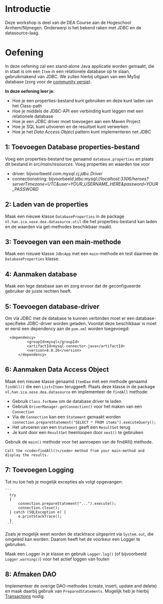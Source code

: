# Introductie
Deze workshop is deel van de DEA Course aan de Hogeschool Arnhem/Nijmegen. 
Onderwerp is het bekend raken met JDBC en de datasource-laag.

# Oefening

In deze oefening zal een stand-alone Java applicatie worden gemaakt, die in staat is om
een `Item` in een relationele database op te slaan, gebruikmakend van JDBC.
We zullen hierbij uitgaan van een MySql database (zorg voor de [community versie](https://dev.mysql.com/downloads/)).

**In deze oefening leer je:**

* Hoe je een properties-bestand kunt gebruiken en deze kunt laden van het Class-path
* Hoe je middels de JDBC-API een verbinding kunt leggen met een relationele database
* Hoe je een JDBC driver moet toevoegen aan een Maven Project
* Hoe je SQL kunt uitvoeren en de resultset kunt verwerken
* Hoe je het *Data Access Object* pattern kunt implementeren net JDBC

## 1: Toevoegen Database properties-bestand
Voeg een properties-bestand toe genaamd `database.properties` en plaats dit bestand in *src/main/resources*.
Voeg properties en waarden toe voor
* driver: bijvoorbeeld *com.mysql.cj.jdbc.Driver*
* connectionstring: bijvoorbeeld *jdbc:mysql://localhost:3306/heroes?serverTimezone=UTC&user=YOUR_USERNAME_HERE&password=YOUR_PASSWORD*

## 2: Laden van de properties
Maak een nieuwe klasse `DatabaseProperties` in de package `nl.han.ica.oose.dea.datasource.util` die 
het properties-bestand kan laden en de waarden via get-methodes beschikbaar maakt.

## 3: Toevoegen van een main-methode
Maak een nieuwe klasse `JdbcApp` met een `main`-methode en test daarmee de `DatabaseProperties` klasse.

## 4: Aanmaken database
Maak een lege database aan en zorg ervoor dat de geconfigueerde gebruiker de juiste rechten heeft.

## 5: Toevoegen database-driver 
Om via JDBC met de database te kunnen verbinden moet er een database-specifieke JDBC-driver worden geladen.
Voordat deze beschikbaar is moet er eerst een dependency aan de `pom.xml` worden toegevoegd:

  ```
	<dependency>
            <groupId>mysql</groupId>
            <artifactId>mysql-connector-java</artifactId>
            <version>8.0.26</version>
        </dependency>

   ```
## 6: Aanmaken Data Access Object
Maak een nieuwe klasse genaamd `ItemDao` met een methode genaamd `findAll()` die een `List<Item>`
teruggeeft. Plaats deze klasse in de package `nl.han.ica.oose.dea.datasource` en implementeer de `findAll`
methode:

* Gebruik `Class.forName` om de database driver te laden
* Gebruik `DriverManager.getConnection()` voor het maken van een `Connection`
* Via de `Connection` kan een `Statement` gemaakt worden `connection.prepareStatement("SELECT * FROM items").executeQuery();`
* Het uitvoeren van een `Statement` geeft een `ResultSet` terug
* Je kunt door een `ResultSet` heenloopen door `next()` te gebruiken

Gebruik de `main()` methode voor het aanroepen van de findAll() methode.

	Call the <code>findAll()</code> method from your main-method and display the results.

## 7: Toevoegen Logging
Tot nu toe heb je mogelijk excepties als volgt opgevangen:

	```
	  try
	  {
	      connection.prepareStatement("...").execute();
	      connection.close();
	  } catch (SQLException e) {
	      e.printStackTrace();
	  }
	 ```

Zoals je mogelijk weet worden de stacktrace uitgeprint via `System.out`, die omgeleid kan worden.
Daarom heeft het de voorkeur een Logger te gebruiken.

Maak een Logger in je klasse en gebruik `Logger.log()` (of bijvoorbeeld `Logger.warning()`) voor het actief
loggen van fouten

## 8: Afmaken DAO
Implementeer de overige DAO-methodes (create, insert, update and delete) en maak daarbij gebruik van
`PreparedStatements`. Mogelijk heb je hierbij [Transactions](http://www.mkyong.com/jdbc/jdbc-transaction-example/) 
nodig.
